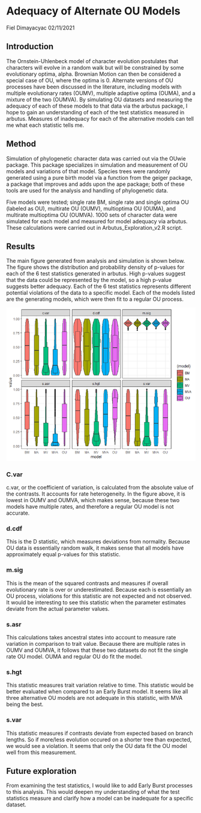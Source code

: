 Adequacy of Alternate OU Models
================
Fiel Dimayacyac
02/11/2021

## Introduction

The Ornstein-Uhlenbeck model of character evolution postulates that
characters will evolve in a random walk but will be constrained by some
evolutionary optima, alpha. Brownian Motion can then be considered a
special case of OU, where the optima is 0. Alternate versions of OU
processes have been discussed in the literature, including models with
multiple evolutionary rates (OUMV), multiple adaptive optima (OUMA), and
a mixture of the two (OUMVA). By simulating OU datasets and measuring
the adequacy of each of these models to that data via the arbutus
package, I hope to gain an understanding of each of the test statistics
measured in arbutus. Measures of inadequacy for each of the alternative
models can tell me what each statistic tells me.

## Method

Simulation of phylogenetic character data was carried out via the OUwie
package. This package specializes in simulation and measurement of OU
models and variations of that model. Species trees were randomly
generated using a pure birth model via a function from the geiger
package, a package that improves and adds upon the ape package; both of
these tools are used for the analysis and handling of phylogenetic data.

Five models were tested; single rate BM, single rate and single optima
OU (labeled as OU), multirate OU (OUMV), multioptima OU (OUMA), and
multirate multioptima OU (OUMVA). 1000 sets of character data were
simulated for each model and measured for model adequacy via arbutus.
These calculations were carried out in Arbutus\_Exploration\_v2.R
script.

## Results

The main figure generated from analysis and simulation is shown below.
The figure shows the distribution and probability density of p-values
for each of the 6 test statistics generated in arbutus. High p-values
suggest that the data could be represented by the model, so a high
p-value suggests better adequacy. Each of the 6 test statistics
represents different potential violations of the data to a specific
model. Each of the models listed are the generating models, which were
then fit to a regular OU process.

![](Arbutus_Exploration/T_statistic_pvals_BM.png "P value distribution of test statistics")

### C.var

c.var, or the coefficient of variation, is calculated from the absolute
value of the contrasts. It accounts for rate heterogeneity. In the
figure above, it is lowest in OUMV and OUMVA, which makes sense, because
these two models have multiple rates, and therefore a regular OU model
is not accurate.

### d.cdf

This is the D statistic, which measures deviations from normality.
Because OU data is essentially random walk, it makes sense that all
models have approximately equal p-values for this statistic.

### m.sig

This is the mean of the squared contrasts and measures if overall
evolutionary rate is over or underestimated. Because each is essentially
an OU process, violations for this statistic are not expected and not
observed. It would be interesting to see this statistic when the
parameter estimates deviate from the actual parameter values.

### s.asr

This calculations takes ancestral states into account to measure rate
variation in comparison to trait value. Because there are multiple rates
in OUMV and OUMVA, it follows that these two datasets do not fit the
single rate OU model. OUMA and regular OU do fit the model.

### s.hgt

This statistic measures trait variation relative to time. This statistic
would be better evaluated when compared to an Early Burst model. It
seems like all three alternative OU models are not adequate in this
statistic, with MVA being the best.

### s.var

This statistic measures if contrasts deviate from expected based on
branch lengths. So if more/less evolution occured on a shorter tree than
expected, we would see a violation. It seems that only the OU data fit
the OU model well from this measurement.

## Future exploration

From examining the test statistics, I would like to add Early Burst
processes to this analysis. This would deepen my understanding of what
the test statistics measure and clarify how a model can be inadequate
for a specific dataset.
